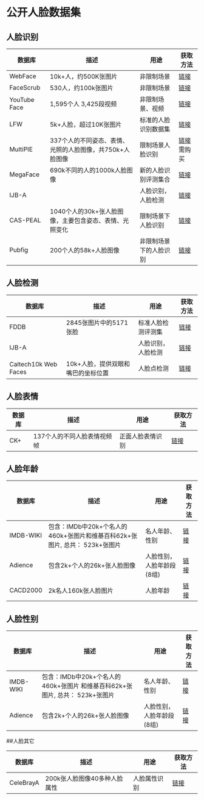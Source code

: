 # 公开人脸数据集

## 人脸识别
| 数据库| 描述| 用途| 获取方法 |
| --------------|-------------|------------|------------ |
| WebFace      | 10k+人，约500K张图片 | 非限制场景 | [链接](http://www.cbsr.ia.ac.cn/english/CASIA-WebFace-Database.html) |
| FaceScrub      | 530人，约100k张图片      |   非限制场景 |[链接](http://vintage.winklerbros.net/facescrub.html)  |
| YouTube Face | 1,595个人 3,425段视频       |    非限制场景、视频 | [链接](http://www.cs.tau.ac.il/~wolf/ytfaces/) |
| LFW | 5k+人脸，超过10K张图片      |  标准的人脸识别数据集|[链接](http://vis-www.cs.umass.edu/lfw/) |
| MultiPIE | 337个人的不同姿态、表情、光照的人脸图像，共750k+人脸图像 | 限制场景人脸识别 | [链接](http://www.multipie.org/) 需购买 |
| MegaFace | 690k不同的人的1000k人脸图像 | 新的人脸识别评测集合|[链接](http://megaface.cs.washington.edu/) |
| IJB-A | | 人脸识别，人脸检测 |[链接](http://www.nist.gov/itl/iad/ig/ijba_request.cfm) |
| CAS-PEAL | 1040个人的30k+张人脸图像，主要包含姿态、表情、光照变化 | 限制场景下人脸识别 | [链接](http://www.jdl.ac.cn/peal/index.html) |
| Pubfig | 200个人的58k+人脸图像 | 非限制场景下的人脸识别 | [链接](http://www.cs.columbia.edu/CAVE/databases/pubfig/) |


## 人脸检测
| 数据库| 描述| 用途| 获取方法 |
| --------------|-------------|------------|------------ |
| FDDB | 2845张图片中的5171张脸 | 标准人脸检测评测集 | [链接](http://vis-www.cs.umass.edu/fddb/) |
| IJB-A | |人脸识别，人脸检测 |[链接](http://www.nist.gov/itl/iad/ig/ijba_request.cfm) |
| Caltech10k Web Faces</b> | 10k+人脸，提供双眼和嘴巴的坐标位置 | 人脸点检测| [链接](http://www.vision.caltech.edu/Image_Datasets/Caltech_10K_WebFaces/#Description) |

## 人脸表情
| 数据库| 描述| 用途| 获取方法 |
| --------------|-------------|------------|------------ |
| CK+ | 137个人的不同人脸表情视频帧| 正面人脸表情识别 |[链接](http://www.pitt.edu/~emotion/ck-spread.htm) |

## 人脸年龄
| 数据库 | 描述 | 用途| 获取方法 |
| --------------|-------------|------------|------------|
| IMDB-WIKI     |  包含：IMDb中20k+个名人的460k+张图片和维基百科62k+张图片, 总共： 523k+张图片 | 名人年龄、性别 | [链接](https://data.vision.ee.ethz.ch/cvl/rrothe/imdb-wiki/)|
| Adience | 包含2k+个人的26k+张人脸图像 | 人脸性别，人脸年龄段(8组) | [链接](http://www.openu.ac.il/home/hassner/Adience/data.html) |
| CACD2000</b> | 2k名人160k张人脸图片 | 人脸年龄 | [链接](http://bcsiriuschen.github.io/CARC/) |

## 人脸性别
| 数据库| 描述| 用途| 获取方法 |
| --------------|-------------|------------|------------ |
| IMDB-WIKI</b>     |  包含：IMDb中20k+个名人的460k+张图片 和维基百科62k+张图片, 总共： 523k+张图片 | 名人年龄、性别 | [链接](https://data.vision.ee.ethz.ch/cvl/rrothe/imdb-wiki/) |
| Adience | 包含2k+个人的26k+张人脸图像 | 人脸性别，人脸年龄段(8组) | [链接](http://www.openu.ac.il/home/hassner/Adience/data.html) |

##人脸其它

| 数据库| 描述| 用途| 获取方法 |
| --------------|-------------|------------|------------ |
| CeleBrayA | 200k张人脸图像40多种人脸属性| 人脸属性识别| [链接](http://mmlab.ie.cuhk.edu.hk/projects/CelebA.html) |

